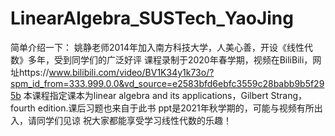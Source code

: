 # LinearAlgebra_SUSTech_YaoJing
简单介绍一下：
姚静老师2014年加入南方科技大学，人美心善，开设《线性代数》多年，受到同学们的广泛好评
课程录制于2020年春学期，视频在BiliBili，网址https://www.bilibili.com/video/BV1K34y1k73o/?spm_id_from=333.999.0.0&vd_source=e2583bfd6ebfc3559c28babb9b5f295b
本课程指定课本为linear algebra and its applications，Gilbert Strang，fourth edition.课后习题也来自于此书
ppt是2021年秋学期的，可能与视频有所出入，请同学们见谅
祝大家都能享受学习线性代数的乐趣！

